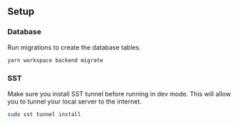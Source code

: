 ## Setup

### Database

Run migrations to create the database tables.

```bash
yarn workspace backend migrate
```

### SST

Make sure you install SST tunnel before running in dev mode.
This will allow you to tunnel your local server to the internet.

```bash
sudo sst tunnel install
```

